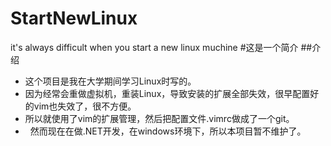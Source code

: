 # StartNewLinux
it's always difficult when you start a new linux muchine
#这是一个简介
##介绍
-   这个项目是我在大学期间学习Linux时写的。
-   因为经常会重做虚拟机，重装Linux，导致安装的扩展全部失效，很早配置好的vim也失效了，很不方便。
-   所以就使用了vim的扩展管理，然后把配置文件.vimrc做成了一个git。
-   然而现在在做.NET开发，在windows环境下，所以本项目暂不维护了。
